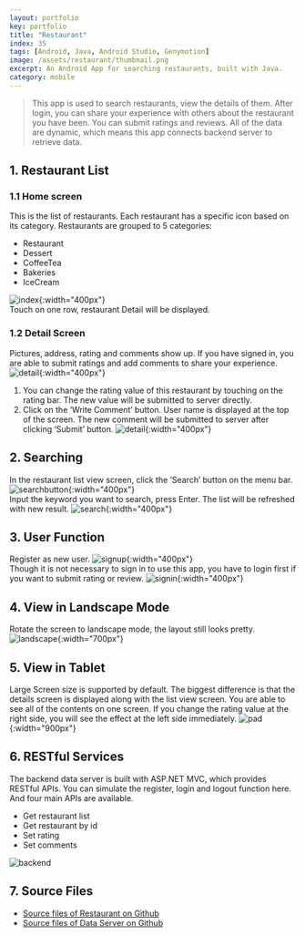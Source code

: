 ```yaml
---
layout: portfolio
key: portfolio
title: "Restaurant"
index: 35
tags: [Android, Java, Android Studio, Genymotion]
image: /assets/restaurant/thumbnail.png
excerpt: An Android App for searching restaurants, built with Java.
category: mobile
---
```


> This app is used to search restaurants, view the details of them. After login, you can share your experience with others about the restaurant you have been. You can submit ratings and reviews. All of the data are dynamic, which means this app connects backend server to retrieve data.

## 1. Restaurant List
### 1.1 Home screen  
This is the list of restaurants. Each restaurant has a specific icon based on its category. Restaurants are grouped to 5 categories:
* Restaurant
* Dessert
* CoffeeTea
* Bakeries
* IceCream

![index](/assets/restaurant/index.png){:width="400px"}  
Touch on one row, restaurant Detail will be displayed.
### 1.2 Detail Screen
Pictures, address, rating and comments show up. If you have signed in, you are able to submit ratings and add comments to share your experience.  
![detail](/assets/restaurant/detail.png){:width="400px"}  
1) You can change the rating value of this restaurant by touching on the rating bar. The new value will be submitted to server directly.  
2) Click on the ‘Write Comment’ button. User name is displayed at the top of the screen. The new comment will be submitted to server after clicking ‘Submit’ button.
![detail](/assets/restaurant/submitreview.png){:width="400px"}  

## 2. Searching
In the restaurant list view screen, click the ‘Search’ button on the menu bar.
![searchbutton](/assets/restaurant/searchbutton.png){:width="400px"}  
Input the keyword you want to search, press Enter. The list will be refreshed with new result.
![search](/assets/restaurant/search.png){:width="400px"}  

## 3. User Function
Register as new user.
![signup](/assets/restaurant/signup.png){:width="400px"}  
Though it is not necessary to sign in to use this app, you have to login first if you want to submit rating or review.
![signin](/assets/restaurant/signin.png){:width="400px"}  

## 4. View in Landscape Mode  
Rotate the screen to landscape mode, the layout still looks pretty.
![landscape](/assets/restaurant/landscape.png){:width="700px"}  
## 5. View in Tablet
Large Screen size is supported by default. The biggest difference is that the details screen is displayed along with the list view screen. You are able to see all of the contents on one screen. If you change the rating value at the right side, you will see the effect at the left side immediately.
![pad](/assets/restaurant/pad.png){:width="900px"}  

## 6. RESTful Services
The backend data server is built with ASP.NET MVC, which provides RESTful APIs. You can simulate the register, login and logout function here. And four main APIs are available.
* Get restaurant list
* Get restaurant by id
* Set rating
* Set comments

![backend](/assets/restaurant/backend.png)  
## 7. Source Files
* [Source files of Restaurant on Github](https://github.com/jojozhuang/Portfolio/tree/master/Restaurant/Android)
* [Source files of Data Server on Github](https://github.com/jojozhuang/Portfolio/tree/master/Restaurant/DataServer)

